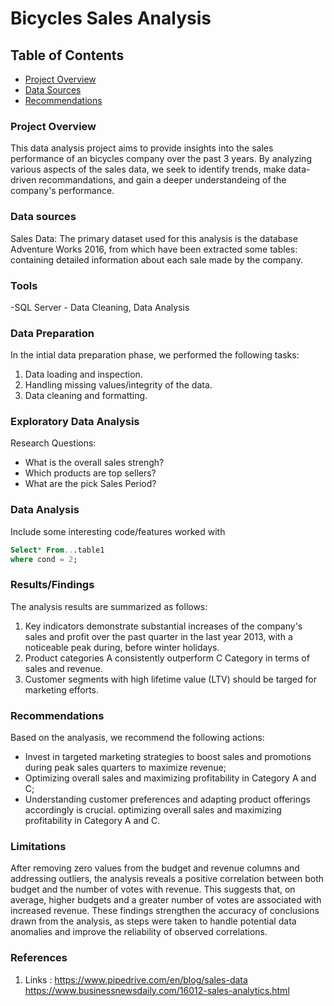 # Bicycles Sales Analysis

## Table of Contents
- [Project Overview](#project-overview)
- [Data Sources](#data-sources)
- [Recommendations](#recomendations-)
  

### Project Overview

This data analysis project aims to provide insights into the sales performance of an bicycles company over the past 3 years. By analyzing various aspects of the sales data, we seek to identify trends, make data-driven recommandations, and gain a deeper understandeing of the company's performance.

### Data sources

Sales Data: The primary dataset used for this analysis is the database Adventure Works 2016, from which have been extracted some tables: containing detailed information about each sale made by the company.

### Tools

-SQL Server - Data Cleaning, Data Analysis




### Data Preparation

In the intial data preparation phase, we performed the following tasks:
1. Data loading and inspection.
2. Handling missing values/integrity of the data.
3. Data cleaning and formatting.




### Exploratory Data Analysis
 
 Research Questions:
-  What is the overall sales strengh?
-  Which products are top sellers?
-  What are the pick Sales Period?

  ### Data Analysis
Include some interesting code/features worked with

``` sql
Select* From...table1
where cond = 2;
```

### Results/Findings
The analysis results are summarized as follows:
1. Key indicators demonstrate substantial increases of the company's sales and profit over the past quarter in the last year 2013, with a noticeable peak during, before winter holidays.
2. Product categories A consistently outperform C Category in terms of sales and revenue. 
3. Customer segments with high lifetime value (LTV) should be targed for marketing efforts.




### Recommendations 
Based on the analyasis, we recommend  the following actions:
- Invest in targeted marketing strategies to boost sales and promotions during peak sales quarters to maximize revenue;
- Optimizing overall sales and maximizing profitability in Category A and C;
- Understanding customer preferences and adapting product offerings accordingly is crucial.  optimizing overall sales and maximizing profitability in Category A and C.


### Limitations

 After removing zero values from the budget and revenue columns and addressing outliers, the analysis reveals a positive correlation between both budget and the number of votes with revenue. This suggests that, on average, higher budgets and a greater number of votes are associated with increased revenue. These findings strengthen the accuracy of conclusions drawn from the analysis, as steps were taken to handle potential data anomalies and improve the reliability of observed correlations.

### References

1. Links : https://www.pipedrive.com/en/blog/sales-data
          https://www.businessnewsdaily.com/16012-sales-analytics.html

  
  
